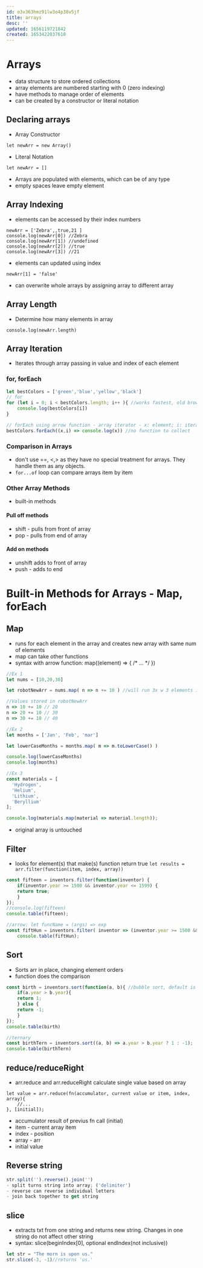 ```yaml
---
id: o3v363hmz91lw3o4p38v5jf
title: arrays
desc: ''
updated: 1656119721842
created: 1653422037610
---
```


# Arrays
- data structure to store ordered collections
- array elements are numbered starting with 0 (zero indexing)
- have methods to manage order of elements
- can be created by a constructor or literal  notation

## Declaring arrays
- Array Constructor
```
let newArr = new Array()
```
- Literal Notation
```
let newArr = []
```
- Arrays are populated with elements, which can be of any type
- empty spaces leave empty element

## Array Indexing
- elements can be accessed by their index numbers
```
newArr = ['Zebra',,true,21 ]
console.log(newArr[0]) //Zebra
console.log(newArr[1]) //undefined
console.log(newArr[2]) //true
console.log(newArr[3]) //21
```
- elements can updated using index
```
newArr[1] = 'false'
```

- can overwrite whole arrays by assigning array to different array

## Array Length
- Determine how many elements in array
```
console.log(newArr.length)
```

## Array Iteration
- Iterates through array passing in value and index of each element

### for, forEach

```javascript
let bestColors = ['green','blue','yellow','black']
// for
for (let i = 0; i < bestColors.length; i++ ){ //works fastest, old browser compat
    console.log(bestColors[i])
}

// forEach using arrow function - array iterator - x: element; i: iterator
bestColors.forEach((x,i) => console.log(x)) //no function to collect 
```
### Comparison in Arrays
- don't use ==, <,> as they have no special treatment for arrays. They handle them as any objects.
- ```for...of``` loop can compare arrays item by item

### Other Array Methods
- built-in methods

#### Pull off methods
- shift - pulls from front of array
- pop - pulls from end of array

#### Add on methods
- unshift adds to front of array
- push - adds to end

# Built-in Methods for Arrays - Map, forEach
## Map
- runs for each element in the array and creates new array with same num of elements
- map can take other functions
- syntax with arrow function: map((element) => { /* ... */ })
```javascript
//Ex 1
let nums = [10,20,30]

let robotNewArr = nums.map( n => n += 10 ) //will run 3x w 3 elements in nums array

//Values stored in robotNewArr
n => 10 += 10 // 20
n => 20 += 10 // 30
n => 30 += 10 // 40

//Ex 2
let months = ['Jan', 'Feb', 'mar']

let lowerCaseMonths = months.map( m => m.toLowerCase() )

console.log(lowerCaseMonths)
console.log(months)

//Ex 3
const materials = [
  'Hydrogen',
  'Helium',
  'Lithium',
  'Beryllium'
];

console.log(materials.map(material => material.length));
```
- original array is untouched

## Filter
- looks for element(s) that make(s) function return true
```let results = arr.filter(function(item, index, array))```

``` javascript
const fifteen = inventors.filter(function(inventor) {
    if(inventor.year >= 1500 && inventor.year <= 1599) {
    return true;
    }
});
//console.log(fifteen)
console.table(fifteen);    

//arrow: let funcName = (args) => exp
const fiftHun = inventors.filter( inventor => (inventor.year >= 1500 && inventor.year <= 1599))
    console.table(fiftHun);
```

## Sort
- Sorts arr in place, changing element orders
- function does the comparison

```javascript
const birth = inventors.sort(function(a, b){ //bubble sort, default is string
    if(a.year > b.year){
    return 1;
    } else {
    return -1;
    }
});
console.table(birth)

//ternary
const birthTern = inventors.sort((a, b) => a.year > b.year ? 1 : -1);
console.table(birthTern)
 ```   
## reduce/reduceRight
- arr.reduce and arr.reduceRight calculate single value based on array
```
let value = arr.reduce(fn(accumulator, current value or item, index, array){
    //...
}, [initial]);
```
- accumulator result of previus fn call (initial)
- item - current array item
- index - position
- array - arr
- initial value

## Reverse string
```javascript
str.split('').reverse().join('')
- split turns string into array; ('delimiter')
- reverse can reverse individual letters
- join back together to get string
```
## slice
- extracts txt from one string and returns new string. Changes in one string do not affect other string
- syntax: slice(beginIndex[0], optional endIndex(not inclusive))
```javascript
let str = "The morn is upon us."
str.slice(-3, -1)//returns 'us.'
```

